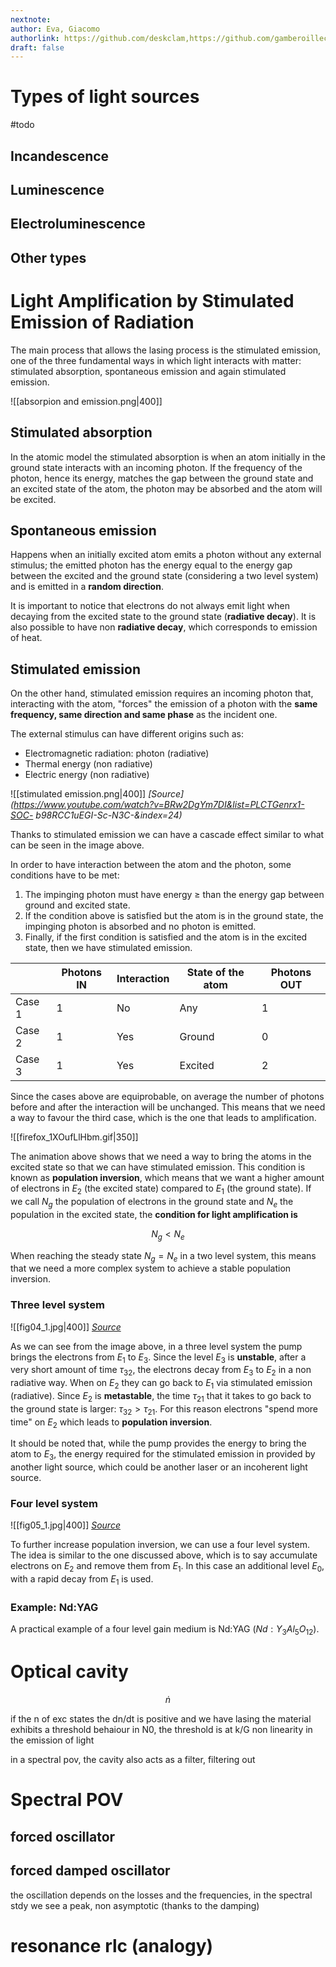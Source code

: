 ```yaml
---
nextnote: 
author: Eva, Giacomo
authorlink: https://github.com/deskclam,https://github.com/gamberoillecito
draft: false
---
```

# Types of light sources

#todo 

## Incandescence

## Luminescence

## Electroluminescence

## Other types



# Light Amplification by Stimulated Emission of Radiation

The main process that allows the lasing process is the stimulated emission, one of the three fundamental ways in which light interacts with matter: stimulated absorption, spontaneous emission and again stimulated emission.


![[absorpion and emission.png|400]]

## Stimulated absorption

In the atomic model the stimulated absorption is when an atom initially in the ground state interacts with an incoming photon. If the frequency of the photon, hence its energy, matches the gap between the ground state and an excited state of the atom, the photon may be absorbed and the atom will be excited.

## Spontaneous emission

Happens when an initially excited atom emits a photon without any external stimulus; the emitted photon has the energy equal to the energy gap between the excited and the ground state (considering a two level system) and is emitted in a **random direction**.

It is important to notice that electrons do not always emit light when decaying from the excited state to the ground state (**radiative decay**). It is also possible to have non **radiative decay**, which corresponds to emission of heat.

## Stimulated emission

On the other hand, stimulated emission requires an incoming photon that, interacting with the atom, "forces"  the emission of a photon with the **same frequency, same direction and same phase** as the incident one.

The external stimulus can have different origins such as:

- Electromagnetic radiation: photon (radiative)
- Thermal energy (non radiative)
- Electric energy (non radiative)

![[stimulated emission.png|400]]
*[Source](https://www.youtube.com/watch?v=BRw2DgYm7DI&list=PLCTGenrx1-SOC- b98RCC1uEGI-Sc-N3C-&index=24)*

Thanks to stimulated emission we can have a cascade effect similar to what can be seen in the image above.

In order to have interaction between the atom and the photon, some conditions have to be met:

1) The impinging photon must have energy $\geq$ than the energy gap between ground and excited state.
2) If the condition above is satisfied but the atom is in the ground state, the impinging photon is absorbed and no photon is emitted.
3) Finally, if the first condition is satisfied and the atom is in the excited state, then we have stimulated emission. 


|        | Photons IN | Interaction | State of the atom | Photons OUT |
| ------ | ---------- | ----------- | ----------------- | ----------- |
| Case 1 | 1          | No          | Any               | 1           |
| Case 2 | 1          | Yes         | Ground            | 0           |
| Case 3 | 1          | Yes         | Excited           | 2           |


Since the cases above are equiprobable, on average the number of photons before and after the interaction will be unchanged. This means that we need a way to favour the third case, which is the one that leads to amplification.

![[firefox_1XOufLlHbm.gif|350]]

The animation above shows that we need a way to bring the atoms in the excited state so that we can have stimulated emission. This condition is known as **population inversion**, which means that we want a higher amount of electrons in $E_2$ (the excited state) compared to $E_1$ (the ground state). If we call $N_{g}$ the population of electrons in the ground state and $N_{e}$ the population in the excited state, the **condition for light amplification is** 

$$
N_{g} < N_{e}
$$

When reaching the steady state $N_{g} = N_{e}$ in a two level system, this means that we need a more complex system to achieve a stable population inversion.

### Three level system

![[fig04_1.jpg|400]]
*[Source](http://www.optique-ingenieur.org/en/courses/OPI_ang_M01_C01/co/Contenu_08.html)*

As we can see from the image above, in a three level system the pump brings the electrons from $E_{1}$ to $E_3$. Since the level $E_3$ is **unstable**, after a very short amount of time $\tau_{32}$, the electrons decay from $E_3$ to $E_2$ in a non radiative way. When on $E_2$ they can go back to $E_1$ via stimulated emission (radiative). Since $E_2$ is **metastable**, the time $\tau_{21}$ that it takes to go back to the ground state is larger: $\tau_{32} > \tau_{21}$. For this reason electrons "spend more time" on $E_2$ which leads to **population inversion**.

It should be noted that, while the pump provides the energy to bring the atom to $E_3$, the energy required for the stimulated emission in provided by another light source, which could be another laser or an incoherent light source.

### Four level system

![[fig05_1.jpg|400]]
*[Source](http://www.optique-ingenieur.org/en/courses/OPI_ang_M01_C01/co/Contenu_08.html)*

To further increase population inversion, we can use a four level system. The idea is similar to the one discussed above, which is to say accumulate electrons on $E_2$ and remove them from $E_1$. In this case an additional level $E_0$, with a rapid decay from $E_1$ is used.

### Example: Nd:YAG

A practical example of a four level gain medium is Nd:YAG ($Nd:Y_3Al_5O_{12}$).

# Optical cavity

$$ \dot{n}  $$ 

if the n of exc states the dn/dt is positive and we have lasing
the material exhibits a threshold behaiour in N0, the threshold is at k/G
non linearity in the emission of light

in a spectral pov, the cavity also acts as a filter, filtering out 

# Spectral POV

## forced oscillator

## forced damped oscillator

the oscillation depends on the losses and the frequencies, in the spectral stdy we see a peak, non asymptotic (thanks to the damping)

# resonance rlc (analogy)

